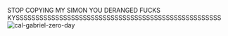 STOP COPYING MY SIMON YOU DERANGED FUCKS KYSSSSSSSSSSSSSSSSSSSSSSSSSSSSSSSSSSSSSSSSSSSSSSSSSSSS
![cal-gabriel-zero-day](https://github.com/bulimicsajo/bulimicsajo/assets/130197952/a0ecad50-f06a-4a44-8e81-54068102d9c0)
